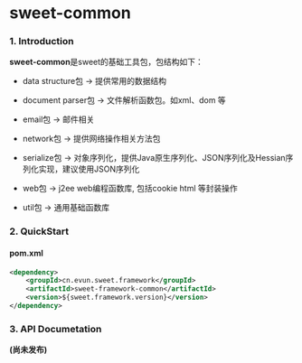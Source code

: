 # sweet-common

### 1. Introduction

**sweet-common**是sweet的基础工具包，包结构如下：

+ data structure包 -> 提供常用的数据结构

+ document parser包 -> 文件解析函数包。如xml、dom 等 
               
+ email包 -> 邮件相关                  
                              
+ network包 -> 提供网络操作相关方法包
    
+ serialize包 -> 对象序列化，提供Java原生序列化、JSON序列化及Hessian序列化实现，建议使用JSON序列化

+ web包 -> j2ee web编程函数库, 包括cookie html 等封装操作

+ util包 -> 通用基础函数库

### 2. QuickStart
#### pom.xml
```xml
<dependency>
    <groupId>cn.evun.sweet.framework</groupId>
    <artifactId>sweet-framework-common</artifactId>
    <version>${sweet.framework.version}</version>
</dependency>
```
### 3. API Documetation
**(尚未发布)**